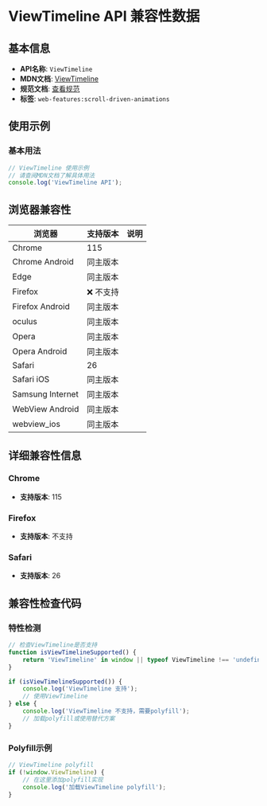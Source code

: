 # ViewTimeline API 兼容性数据

## 基本信息

- **API名称**: `ViewTimeline`
- **MDN文档**: [ViewTimeline](https://developer.mozilla.org/docs/Web/API/ViewTimeline)
- **规范文档**: [查看规范](https://drafts.csswg.org/scroll-animations/#viewtimeline-interface)
- **标签**: `web-features:scroll-driven-animations`

## 使用示例

### 基本用法

```javascript
// ViewTimeline 使用示例
// 请查阅MDN文档了解具体用法
console.log('ViewTimeline API');
```

## 浏览器兼容性

| 浏览器 | 支持版本 | 说明 |
|--------|----------|------|
| Chrome | 115 |  |
| Chrome Android | 同主版本 |  |
| Edge | 同主版本 |  |
| Firefox | ❌ 不支持 |  |
| Firefox Android | 同主版本 |  |
| oculus | 同主版本 |  |
| Opera | 同主版本 |  |
| Opera Android | 同主版本 |  |
| Safari | 26 |  |
| Safari iOS | 同主版本 |  |
| Samsung Internet | 同主版本 |  |
| WebView Android | 同主版本 |  |
| webview_ios | 同主版本 |  |

## 详细兼容性信息

### Chrome

- **支持版本**: 115

### Firefox

- **支持版本**: 不支持

### Safari

- **支持版本**: 26

## 兼容性检查代码

### 特性检测

```javascript
// 检查ViewTimeline是否支持
function isViewTimelineSupported() {
    return 'ViewTimeline' in window || typeof ViewTimeline !== 'undefined';
}

if (isViewTimelineSupported()) {
    console.log('ViewTimeline 支持');
    // 使用ViewTimeline
} else {
    console.log('ViewTimeline 不支持，需要polyfill');
    // 加载polyfill或使用替代方案
}
```

### Polyfill示例

```javascript
// ViewTimeline polyfill
if (!window.ViewTimeline) {
    // 在这里添加polyfill实现
    console.log('加载ViewTimeline polyfill');
}
```

